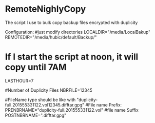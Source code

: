 # RemoteNighlyCopy
The script I use to bulk copy backup files encrypted with duplicity

Configuration: 
#just modify directories
LOCALDIR="/media/LocalBakup"
REMOTEDIR="/media/hubic/default/Backup/"

# If I start the script at noon, it will copy until 7AM
LASTHOUR=7

#Number of Duplicity Files
NBRFILE=12345

#FileName type should be like with "duplicity-full.201555331122.vol12345.difftar.gpg"
#File name Prefix:
PRENBRNAME="duplicity-full.201555331122.vol"
#file name Suffix
POSTNBRNAME=".difftar.gpg"
